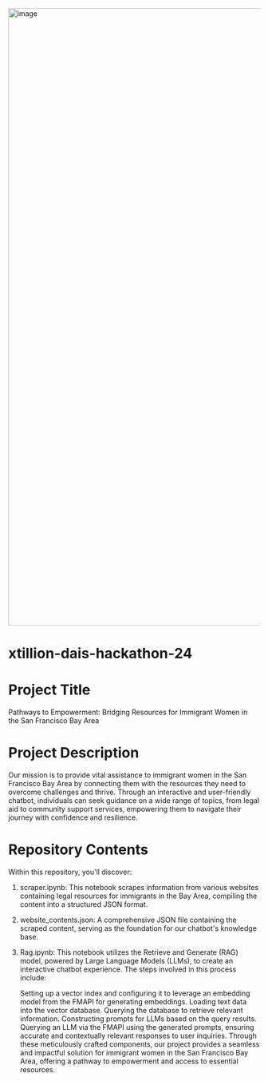 <img width="1236" alt="image" src="https://github.com/ggandia-xtillion/xtillion-dais-hackathon-24/assets/155562434/47408769-7ec2-4f48-8795-6ef61297c8c9">

# xtillion-dais-hackathon-24

# Project Title
Pathways to Empowerment: Bridging Resources for Immigrant Women in the San Francisco Bay Area

# Project Description
Our mission is to provide vital assistance to immigrant women in the San Francisco Bay Area by connecting them with the resources they need to overcome challenges and thrive. Through an interactive and user-friendly chatbot, individuals can seek guidance on a wide range of topics, from legal aid to community support services, empowering them to navigate their journey with confidence and resilience.

# Repository Contents

Within this repository, you'll discover:

1. scraper.ipynb: This notebook scrapes information from various websites containing legal resources for immigrants in the Bay Area, compiling the content into a structured JSON format.

2. website_contents.json: A comprehensive JSON file containing the scraped content, serving as the foundation for our chatbot's knowledge base.

3. Rag.ipynb: This notebook utilizes the Retrieve and Generate (RAG) model, powered by Large Language Models (LLMs), to create an interactive chatbot experience. The steps involved in this process include:

    Setting up a vector index and configuring it to leverage an embedding model from the FMAPI for generating embeddings.
    Loading text data into the vector database.
    Querying the database to retrieve relevant information.
    Constructing prompts for LLMs based on the query results.
    Querying an LLM via the FMAPI using the generated prompts, ensuring accurate and contextually relevant responses to user inquiries.
Through these meticulously crafted components, our project provides a seamless and impactful solution for immigrant women in the San Francisco Bay Area, offering a pathway to empowerment and access to essential resources.

